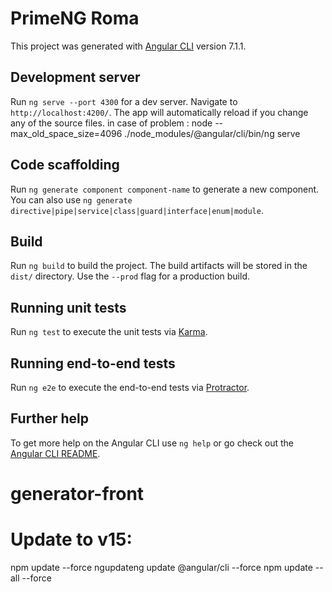 # PrimeNG Roma

This project was generated with [Angular CLI](https://github.com/angular/angular-cli) version 7.1.1.

## Development server

Run `ng serve --port 4300` for a dev server. Navigate to `http://localhost:4200/`. The app will automatically reload if you change any of the source files.
in case of problem : node --max_old_space_size=4096 ./node_modules/@angular/cli/bin/ng serve


## Code scaffolding

Run `ng generate component component-name` to generate a new component. You can also use `ng generate directive|pipe|service|class|guard|interface|enum|module`.

## Build

Run `ng build` to build the project. The build artifacts will be stored in the `dist/` directory. Use the `--prod` flag for a production build.

## Running unit tests

Run `ng test` to execute the unit tests via [Karma](https://karma-runner.github.io).

## Running end-to-end tests

Run `ng e2e` to execute the end-to-end tests via [Protractor](http://www.protractortest.org/).

## Further help

To get more help on the Angular CLI use `ng help` or go check out the [Angular CLI README](https://github.com/angular/angular-cli/blob/master/README.md).
# generator-front

# Update to v15:
npm update --force
ngupdateng update @angular/cli --force
npm update --all --force
